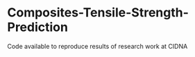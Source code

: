 # Composites-Tensile-Strength-Prediction
Code available to reproduce results of research work at CIDNA

